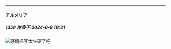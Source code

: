 ﻿
*****

####  アルメリア  
##### 135#       发表于 2024-6-9 18:21

<img src="https://static.saraba1st.com/image/smiley/face2017/018.png" referrerpolicy="no-referrer">感情描写太生硬了吧

